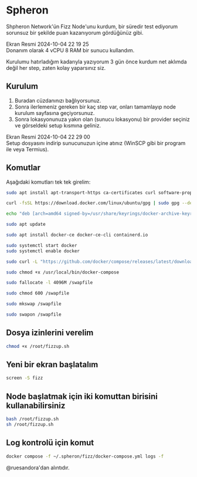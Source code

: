 
# Spheron

Shpheron Network'ün Fizz Node'unu kurdum, bir süredir test ediyorum sorunsuz bir şekilde puan kazanıyorum gördüğünüz gibi.

Ekran Resmi 2024-10-04 22 19 25  
Donanım olarak 4 vCPU 8 RAM bir sunucu kullandım.

Kurulumu hatırladığım kadarıyla yazıyorum 3 gün önce kurdum net aklımda değil her step, zaten kolay yaparsınız siz.

## Kurulum  
1. Buradan cüzdanınızı bağlıyorsunuz.  
2. Sonra ilerlemeniz gereken bir kaç step var, onları tamamlayıp node kurulum sayfasına geçiyorsunuz.  
3. Sonra lokasyonunuza yakın olan (sunucu lokasyonu) bir provider seçiniz ve görseldeki setup kısmına geliniz.  

Ekran Resmi 2024-10-04 22 29 00  
Setup dosyasını indirip sunucunuzun içine atınız (WinSCP gibi bir program ile veya Termius).

## Komutlar  
Aşağıdaki komutları tek tek girelim:

```bash
sudo apt install apt-transport-https ca-certificates curl software-properties-common

curl -fsSL https://download.docker.com/linux/ubuntu/gpg | sudo gpg --dearmor -o /usr/share/keyrings/docker-archive-keyring.gpg

echo "deb [arch=amd64 signed-by=/usr/share/keyrings/docker-archive-keyring.gpg] https://download.docker.com/linux/ubuntu $(lsb_release -cs) stable" | sudo tee /etc/apt/sources.list.d/docker.list > /dev/null

sudo apt update

sudo apt install docker-ce docker-ce-cli containerd.io

sudo systemctl start docker
sudo systemctl enable docker

sudo curl -L "https://github.com/docker/compose/releases/latest/download/docker-compose-$(uname -s)-$(uname -m)" -o /usr/local/bin/docker-compose

sudo chmod +x /usr/local/bin/docker-compose

sudo fallocate -l 4096M /swapfile

sudo chmod 600 /swapfile

sudo mkswap /swapfile

sudo swapon /swapfile
```

## Dosya izinlerini verelim
```bash
chmod +x /root/fizzup.sh
```

## Yeni bir ekran başlatalım
```bash
screen -S fizz
```

## Node başlatmak için iki komuttan birisini kullanabilirsiniz
```bash
bash /root/fizzup.sh
sh /root/fizzup.sh
```

## Log kontrolü için komut
```bash
docker compose -f ~/.spheron/fizz/docker-compose.yml logs -f
```

@ruesandora'dan alıntıdır.
